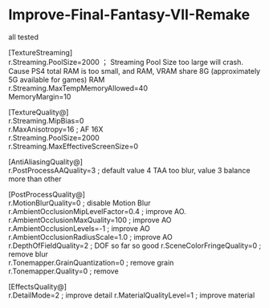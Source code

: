 # Improve-Final-Fantasy-VII-Remake

all tested

[TextureStreaming]  
r.Streaming.PoolSize=2000 ； Streaming Pool Size too large will crash. Cause PS4 total RAM is too small, and RAM, VRAM share 8G (approximately 5G available for games) RAM    
r.Streaming.MaxTempMemoryAllowed=40  
MemoryMargin=10  

[TextureQuality@]  
r.Streaming.MipBias=0          
r.MaxAnisotropy=16 ; AF 16X   
r.Streaming.PoolSize=2000    
r.Streaming.MaxEffectiveScreenSize=0  

[AntiAliasingQuality@]  
r.PostProcessAAQuality=3 ; default value 4 TAA too blur, value 3 balance more than other

[PostProcessQuality@]  
r.MotionBlurQuality=0 ; disable Motion Blur
r.AmbientOcclusionMipLevelFactor=0.4 ; improve AO.  
r.AmbientOcclusionMaxQuality=100 ; improve AO     
r.AmbientOcclusionLevels=-1 ; improve AO    
r.AmbientOcclusionRadiusScale=1.0 ; improve AO      
r.DepthOfFieldQuality=2 ; DOF so far so good
r.SceneColorFringeQuality=0 ; remove blur  
r.Tonemapper.GrainQuantization=0 ; remove grain  
r.Tonemapper.Quality=0 ; remove

[EffectsQuality@]  
r.DetailMode=2 ; improve detail
r.MaterialQualityLevel=1 ; improve material
